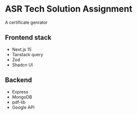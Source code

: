 # ASR Tech Solution Assignment

A certificate genrator

## Frontend stack

- Next.js 15
- Tanstack query
- Zod
- Shadcn UI


## Backend

- Express
- MongoDB
- pdf-lib
- Google API